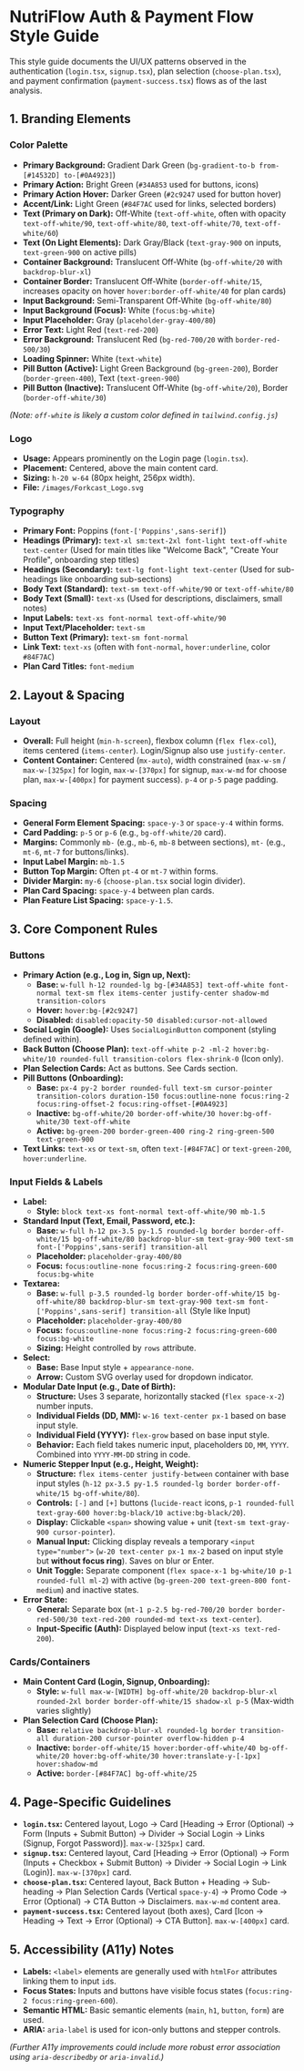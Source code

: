 # NutriFlow Auth & Payment Flow Style Guide

This style guide documents the UI/UX patterns observed in the authentication (`login.tsx`, `signup.tsx`), plan selection (`choose-plan.tsx`), and payment confirmation (`payment-success.tsx`) flows as of the last analysis.

## 1. Branding Elements

### Color Palette

- **Primary Background:** Gradient Dark Green (`bg-gradient-to-b from-[#14532D] to-[#0A4923]`)
- **Primary Action:** Bright Green (`#34A853` used for buttons, icons)
- **Primary Action Hover:** Darker Green (`#2c9247` used for button hover)
- **Accent/Link:** Light Green (`#84F7AC` used for links, selected borders)
- **Text (Primary on Dark):** Off-White (`text-off-white`, often with opacity `text-off-white/90`, `text-off-white/80`, `text-off-white/70`, `text-off-white/60`)
- **Text (On Light Elements):** Dark Gray/Black (`text-gray-900` on inputs, `text-green-900` on active pills)
- **Container Background:** Translucent Off-White (`bg-off-white/20` with `backdrop-blur-xl`)
- **Container Border:** Translucent Off-White (`border-off-white/15`, increases opacity on hover `hover:border-off-white/40` for plan cards)
- **Input Background:** Semi-Transparent Off-White (`bg-off-white/80`)
- **Input Background (Focus):** White (`focus:bg-white`)
- **Input Placeholder:** Gray (`placeholder-gray-400/80`)
- **Error Text:** Light Red (`text-red-200`)
- **Error Background:** Translucent Red (`bg-red-700/20` with `border-red-500/30`)
- **Loading Spinner:** White (`text-white`)
- **Pill Button (Active):** Light Green Background (`bg-green-200`), Border (`border-green-400`), Text (`text-green-900`)
- **Pill Button (Inactive):** Translucent Off-White (`bg-off-white/20`), Border (`border-off-white/30`)

*(Note: `off-white` is likely a custom color defined in `tailwind.config.js`)*

### Logo

- **Usage:** Appears prominently on the Login page (`login.tsx`).
- **Placement:** Centered, above the main content card.
- **Sizing:** `h-20 w-64` (80px height, 256px width).
- **File:** `/images/Forkcast_Logo.svg`

### Typography

- **Primary Font:** Poppins (`font-['Poppins',sans-serif]`)
- **Headings (Primary):** `text-xl sm:text-2xl font-light text-off-white text-center` (Used for main titles like "Welcome Back", "Create Your Profile", onboarding step titles)
- **Headings (Secondary):** `text-lg font-light text-center` (Used for sub-headings like onboarding sub-sections)
- **Body Text (Standard):** `text-sm text-off-white/90` or `text-off-white/80`
- **Body Text (Small):** `text-xs` (Used for descriptions, disclaimers, small notes)
- **Input Labels:** `text-xs font-normal text-off-white/90`
- **Input Text/Placeholder:** `text-sm`
- **Button Text (Primary):** `text-sm font-normal`
- **Link Text:** `text-xs` (often with `font-normal`, `hover:underline`, color `#84F7AC`)
- **Plan Card Titles:** `font-medium`

## 2. Layout & Spacing

### Layout

- **Overall:** Full height (`min-h-screen`), flexbox column (`flex flex-col`), items centered (`items-center`). Login/Signup also use `justify-center`.
- **Content Container:** Centered (`mx-auto`), width constrained (`max-w-sm` / `max-w-[325px]` for login, `max-w-[370px]` for signup, `max-w-md` for choose plan, `max-w-[400px]` for payment success). `p-4` or `p-5` page padding.

### Spacing

- **General Form Element Spacing:** `space-y-3` or `space-y-4` within forms.
- **Card Padding:** `p-5` or `p-6` (e.g., `bg-off-white/20` card).
- **Margins:** Commonly `mb-` (e.g., `mb-6`, `mb-8` between sections), `mt-` (e.g., `mt-6`, `mt-7` for buttons/links).
- **Input Label Margin:** `mb-1.5`
- **Button Top Margin:** Often `pt-4` or `mt-7` within forms.
- **Divider Margin:** `my-6` (`choose-plan.tsx` social login divider).
- **Plan Card Spacing:** `space-y-4` between plan cards.
- **Plan Feature List Spacing:** `space-y-1.5`.

## 3. Core Component Rules

### Buttons

- **Primary Action (e.g., Log in, Sign up, Next):**
    - **Base:** `w-full h-12 rounded-lg bg-[#34A853] text-off-white font-normal text-sm flex items-center justify-center shadow-md transition-colors`
    - **Hover:** `hover:bg-[#2c9247]`
    - **Disabled:** `disabled:opacity-50 disabled:cursor-not-allowed`
- **Social Login (Google):** Uses `SocialLoginButton` component (styling defined within).
- **Back Button (Choose Plan):** `text-off-white p-2 -ml-2 hover:bg-white/10 rounded-full transition-colors flex-shrink-0` (Icon only).
- **Plan Selection Cards:** Act as buttons. See Cards section.
- **Pill Buttons (Onboarding):**
    - **Base:** `px-4 py-2 border rounded-full text-sm cursor-pointer transition-colors duration-150 focus:outline-none focus:ring-2 focus:ring-offset-2 focus:ring-offset-[#0A4923]`
    - **Inactive:** `bg-off-white/20 border-off-white/30 hover:bg-off-white/30 text-off-white`
    - **Active:** `bg-green-200 border-green-400 ring-2 ring-green-500 text-green-900`
- **Text Links:** `text-xs` or `text-sm`, often `text-[#84F7AC]` or `text-green-200`, `hover:underline`.

### Input Fields & Labels

- **Label:**
    - **Style:** `block text-xs font-normal text-off-white/90 mb-1.5`
- **Standard Input (Text, Email, Password, etc.):**
    - **Base:** `w-full h-12 px-3.5 py-1.5 rounded-lg border border-off-white/15 bg-off-white/80 backdrop-blur-sm text-gray-900 text-sm font-['Poppins',sans-serif] transition-all`
    - **Placeholder:** `placeholder-gray-400/80`
    - **Focus:** `focus:outline-none focus:ring-2 focus:ring-green-600 focus:bg-white`
- **Textarea:**
    - **Base:** `w-full p-3.5 rounded-lg border border-off-white/15 bg-off-white/80 backdrop-blur-sm text-gray-900 text-sm font-['Poppins',sans-serif] transition-all` (Style like Input)
    - **Placeholder:** `placeholder-gray-400/80`
    - **Focus:** `focus:outline-none focus:ring-2 focus:ring-green-600 focus:bg-white`
    - **Sizing:** Height controlled by `rows` attribute.
- **Select:**
    - **Base:** Base Input style + `appearance-none`.
    - **Arrow:** Custom SVG overlay used for dropdown indicator.
- **Modular Date Input (e.g., Date of Birth):**
    - **Structure:** Uses 3 separate, horizontally stacked (`flex space-x-2`) number inputs.
    - **Individual Fields (DD, MM):** `w-16 text-center px-1` based on base input style.
    - **Individual Field (YYYY):** `flex-grow` based on base input style.
    - **Behavior:** Each field takes numeric input, placeholders `DD`, `MM`, `YYYY`. Combined into `YYYY-MM-DD` string in code.
- **Numeric Stepper Input (e.g., Height, Weight):**
    - **Structure:** `flex items-center justify-between` container with base input styles (`h-12 px-3.5 py-1.5 rounded-lg border border-off-white/15 bg-off-white/80`).
    - **Controls:** `[-]` and `[+]` buttons (`lucide-react` icons, `p-1 rounded-full text-gray-600 hover:bg-black/10 active:bg-black/20`).
    - **Display:** Clickable `<span>` showing value + unit (`text-sm text-gray-900 cursor-pointer`).
    - **Manual Input:** Clicking display reveals a temporary `<input type="number">` (`w-20 text-center px-1 mx-2` based on input style but **without focus ring**). Saves on blur or Enter.
    - **Unit Toggle:** Separate component (`flex space-x-1 bg-white/10 p-1 rounded-full ml-2`) with active (`bg-green-200 text-green-800 font-medium`) and inactive states.
- **Error State:**
    - **General:** Separate box (`mt-1 p-2.5 bg-red-700/20 border border-red-500/30 text-red-200 rounded-md text-xs text-center`).
    - **Input-Specific (Auth):** Displayed below input (`text-xs text-red-200`).

### Cards/Containers

- **Main Content Card (Login, Signup, Onboarding):**
    - **Style:** `w-full max-w-[WIDTH] bg-off-white/20 backdrop-blur-xl rounded-2xl border border-off-white/15 shadow-xl p-5` (Max-width varies slightly)
- **Plan Selection Card (Choose Plan):**
    - **Base:** `relative backdrop-blur-xl rounded-lg border transition-all duration-200 cursor-pointer overflow-hidden p-4`
    - **Inactive:** `border-off-white/15 hover:border-off-white/40 bg-off-white/20 hover:bg-off-white/30 hover:translate-y-[-1px] hover:shadow-md`
    - **Active:** `border-[#84F7AC] bg-off-white/25`

## 4. Page-Specific Guidelines

- **`login.tsx`:** Centered layout, Logo -> Card [Heading -> Error (Optional) -> Form (Inputs + Submit Button) -> Divider -> Social Login -> Links (Signup, Forgot Password)]. `max-w-[325px]` card.
- **`signup.tsx`:** Centered layout, Card [Heading -> Error (Optional) -> Form (Inputs + Checkbox + Submit Button) -> Divider -> Social Login -> Link (Login)]. `max-w-[370px]` card.
- **`choose-plan.tsx`:** Centered layout, Back Button + Heading -> Sub-heading -> Plan Selection Cards (Vertical `space-y-4`) -> Promo Code -> Error (Optional) -> CTA Button -> Disclaimers. `max-w-md` content area.
- **`payment-success.tsx`:** Centered layout (both axes), Card [Icon -> Heading -> Text -> Error (Optional) -> CTA Button]. `max-w-[400px]` card.

## 5. Accessibility (A11y) Notes

- **Labels:** `<label>` elements are generally used with `htmlFor` attributes linking them to input `id`s.
- **Focus States:** Inputs and buttons have visible focus states (`focus:ring-2 focus:ring-green-600`).
- **Semantic HTML:** Basic semantic elements (`main`, `h1`, `button`, `form`) are used.
- **ARIA:** `aria-label` is used for icon-only buttons and stepper controls.

*(Further A11y improvements could include more robust error association using `aria-describedby` or `aria-invalid`.)* 